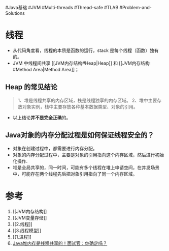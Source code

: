 #Java基础 #JVM #Multi-threads #Thread-safe #TLAB  #Problem-and-Solutions 

# 线程
- 从代码角度看，线程的本质是函数的运行，stack 是每个线程（函数）独有的。
- JVM 中线程间共享 [[JVM内存结构#Heap|Heap]] 和 [[JVM内存结构#Method Area|Method Area]]；

## Heap 的常见结论
>1、堆是线程共享的内存区域，栈是线程独享的内存区域。
>2、堆中主要存放对象实例，栈中主要存放各种基本数据类型、对象的引用。
- 以上结论**并不是完全正确**的。


## Java对象的内存分配过程是如何保证线程安全的？
- 对象在创建过程中，都需要进行内存分配。
- 对象的内存分配过程中，主要是对象的引用指向这个内存区域，然后进行初始化操作.
- 堆是全局共享的，同一时间，可能有多个线程在堆上申请空间，在并发场景中，可能存在两个线程先后把对象引用指向了同一个内存区域。



# 参考
1. [[JVM内存结构]]
2. [[JVM变量存储]]
3. [[2.线程]]
4. [[3.线程模型]]
5. [[1.进程]]
6. [Java堆内存是线程共享的！面试官：你确定吗？](https://www.cnblogs.com/hollischuang/p/12453988.html)